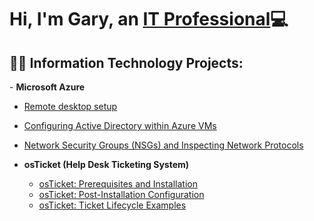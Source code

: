 <h1>Hi, I'm Gary, an <a href="https://www.linkedin.com/feed/?trk=homepage-basic_sign-in-submit">IT Professional</a>💻</h1>

<h2>👨‍💻 Information Technology Projects:</h2>
- <b>Microsoft Azure</b>
  
  - [Remote desktop setup](https://github.com/G-Code6/Remote-desktop)
  - [Configuring Active Directory within Azure VMs](https://github.com/G-Code6/Configuring-Active-Directory.)
  - [Network Security Groups (NSGs) and Inspecting Network Protocols](https://github.com/joshmadakoredmonds/azure-network-protocols)

- <b>osTicket (Help Desk Ticketing System)</b>
  - [osTicket: Prerequisites and Installation](https://github.com/joshmadakoredmonds/osticket-prereqs)
  - [osTicket: Post-Installation Configuration](https://github.com/joshmadakoredmonds/post-install-config)
  - [osTicket: Ticket Lifecycle Examples](https://github.com/joshmadakoredmonds/ticket-lifecycle)
